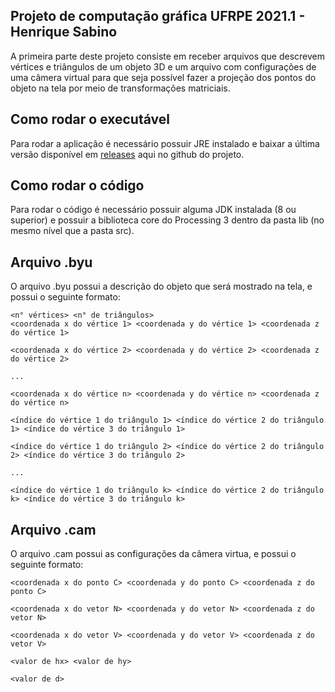## Projeto de computação gráfica UFRPE 2021.1 - Henrique Sabino

A primeira parte deste projeto consiste em receber arquivos que descrevem vértices e triângulos de um objeto 3D e um arquivo com configurações de uma câmera virtual para que seja possível fazer a projeção dos pontos do objeto na tela por meio de transformações matriciais.
## Como rodar o executável

Para rodar a aplicação é necessário possuir JRE instalado e baixar a última versão disponível em [releases](https://github.com/HenriqueSabino/ComputacaoGrafica_Projeto/releases) aqui no github do projeto.

## Como rodar o código

Para rodar o código é necessário possuir alguma JDK instalada (8 ou superior) e possuir a biblioteca core do Processing 3 dentro da pasta lib (no mesmo nível que a pasta src).
## Arquivo .byu

O arquivo .byu possui a descrição do objeto que será mostrado na tela, e possui o seguinte formato:

```
<n° vértices> <n° de triângulos>
<coordenada x do vértice 1> <coordenada y do vértice 1> <coordenada z do vértice 1>

<coordenada x do vértice 2> <coordenada y do vértice 2> <coordenada z do vértice 2>

...

<coordenada x do vértice n> <coordenada y do vértice n> <coordenada z do vértice n>

<índice do vértice 1 do triângulo 1> <índice do vértice 2 do triângulo 1> <índice do vértice 3 do triângulo 1>

<índice do vértice 1 do triângulo 2> <índice do vértice 2 do triângulo 2> <índice do vértice 3 do triângulo 2>

...

<índice do vértice 1 do triângulo k> <índice do vértice 2 do triângulo k> <índice do vértice 3 do triângulo k>
```

## Arquivo .cam

O arquivo .cam possui as configurações da câmera virtua, e possui o seguinte formato:

```
<coordenada x do ponto C> <coordenada y do ponto C> <coordenada z do ponto C>

<coordenada x do vetor N> <coordenada y do vetor N> <coordenada z do vetor N>

<coordenada x do vetor V> <coordenada y do vetor V> <coordenada z do vetor V>

<valor de hx> <valor de hy>

<valor de d>
```